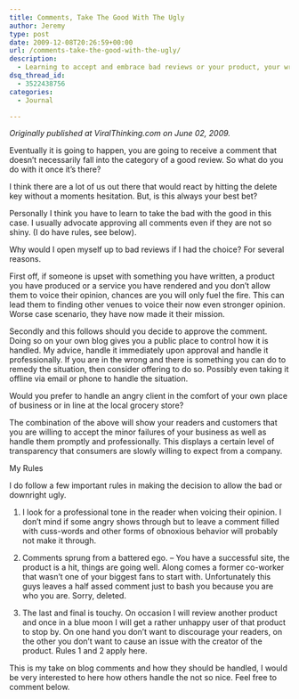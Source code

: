 ```yaml
---
title: Comments, Take The Good With The Ugly
author: Jeremy
type: post
date: 2009-12-08T20:26:59+00:00
url: /comments-take-the-good-with-the-ugly/
description:
  - Learning to accept and embrace bad reviews or your product, your writing or your services.
dsq_thread_id:
  - 3522438756
categories:
  - Journal

---
```

_Originally published at ViralThinking.com on June 02, 2009._

Eventually it is going to happen, you are going to receive a comment that doesn’t necessarily fall into the category of a good review. So what do you do with it once it’s there?

I think there are a lot of us out there that would react by hitting the delete key without a moments hesitation. But, is this always your best bet?

Personally I think you have to learn to take the bad with the good in this case. I usually advocate approving all comments even if they are not so shiny. (I do have rules, see below).

Why would I open myself up to bad reviews if I had the choice? For several reasons.

First off, if someone is upset with something you have written, a product you have produced or a service you have rendered and you don’t allow them to voice their opinion, chances are you will only fuel the fire. This can lead them to finding other venues to voice their now even stronger opinion. Worse case scenario, they have now made it their mission.

Secondly and this follows should you decide to approve the comment. Doing so on your own blog gives you a public place to control how it is handled. My advice, handle it immediately upon approval and handle it professionally. If you are in the wrong and there is something you can do to remedy the situation, then consider offering to do so. Possibly even taking it offline via email or phone to handle the situation.

Would you prefer to handle an angry client in the comfort of your own place of business or in line at the local grocery store?<!--more-->

The combination of the above will show your readers and customers that you are willing to accept the minor failures of your business as well as handle them promptly and professionally. This displays a certain level of transparency that consumers are slowly willing to expect from a company.

My Rules
  
I do follow a few important rules in making the decision to allow the bad or downright ugly.

1. I look for a professional tone in the reader when voicing their opinion. I don’t mind if some angry shows through but to leave a comment filled with cuss-words and other forms of obnoxious behavior will probably not make it through.
     
2. Comments sprung from a battered ego. – You have a successful site, the product is a hit, things are going well. Along comes a former co-worker that wasn’t one of your biggest fans to start with. Unfortunately this guys leaves a half assed comment just to bash you because you are who you are. Sorry, deleted.
     
3. The last and final is touchy. On occasion I will review another product and once in a blue moon I will get a rather unhappy user of that product to stop by. On one hand you don’t want to discourage your readers, on the other you don’t want to cause an issue with the creator of the product. Rules 1 and 2 apply here.

This is my take on blog comments and how they should be handled, I would be very interested to here how others handle the not so nice. Feel free to comment below.
